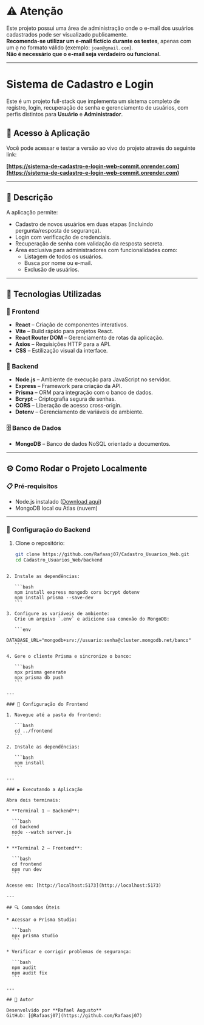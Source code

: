 # ⚠️ Atenção

Este projeto possui uma área de administração onde o e-mail dos usuários cadastrados pode ser visualizado publicamente.  
**Recomenda-se utilizar um e-mail fictício durante os testes**, apenas com um `@` no formato válido (exemplo: `joao@gmail.com`).  
**Não é necessário que o e-mail seja verdadeiro ou funcional.**

---

# Sistema de Cadastro e Login

Este é um projeto full-stack que implementa um sistema completo de registro, login, recuperação de senha e gerenciamento de usuários, com perfis distintos para **Usuário** e **Administrador**.

## 🚀 Acesso à Aplicação

Você pode acessar e testar a versão ao vivo do projeto através do seguinte link:

**[https://sistema-de-cadastro-e-login-web-commit.onrender.com](https://sistema-de-cadastro-e-login-web-commit.onrender.com)**

---

## 🧾 Descrição

A aplicação permite:

- Cadastro de novos usuários em duas etapas (incluindo pergunta/resposta de segurança).
- Login com verificação de credenciais.
- Recuperação de senha com validação da resposta secreta.
- Área exclusiva para administradores com funcionalidades como:
  - Listagem de todos os usuários.
  - Busca por nome ou e-mail.
  - Exclusão de usuários.

---

## 🧪 Tecnologias Utilizadas

### 🔹 Frontend
- **React** – Criação de componentes interativos.
- **Vite** – Build rápido para projetos React.
- **React Router DOM** – Gerenciamento de rotas da aplicação.
- **Axios** – Requisições HTTP para a API.
- **CSS** – Estilização visual da interface.

### 🔸 Backend
- **Node.js** – Ambiente de execução para JavaScript no servidor.
- **Express** – Framework para criação da API.
- **Prisma** – ORM para integração com o banco de dados.
- **Bcrypt** – Criptografia segura de senhas.
- **CORS** – Liberação de acesso cross-origin.
- **Dotenv** – Gerenciamento de variáveis de ambiente.

### 🗄️ Banco de Dados
- **MongoDB** – Banco de dados NoSQL orientado a documentos.

---

## ⚙️ Como Rodar o Projeto Localmente

### 📋 Pré-requisitos
- Node.js instalado ([Download aqui](https://nodejs.org))
- MongoDB local ou Atlas (nuvem)

---

### 🔧 Configuração do Backend

1. Clone o repositório:
   ```bash
   git clone https://github.com/Rafaasj07/Cadastro_Usuarios_Web.git
   cd Cadastro_Usuarios_Web/backend
````

2. Instale as dependências:

   ```bash
   npm install express mongodb cors bcrypt dotenv
   npm install prisma --save-dev
   ```

3. Configure as variáveis de ambiente:
   Crie um arquivo `.env` e adicione sua conexão do MongoDB:

   ```env
   DATABASE_URL="mongodb+srv://usuario:senha@cluster.mongodb.net/banco"
   ```

4. Gere o cliente Prisma e sincronize o banco:

   ```bash
   npx prisma generate
   npx prisma db push
   ```

---

### 🎨 Configuração do Frontend

1. Navegue até a pasta do frontend:

   ```bash
   cd ../frontend
   ```

2. Instale as dependências:

   ```bash
   npm install
   ```

---

### ▶️ Executando a Aplicação

Abra dois terminais:

* **Terminal 1 – Backend**:

  ```bash
  cd backend
  node --watch server.js
  ```

* **Terminal 2 – Frontend**:

  ```bash
  cd frontend
  npm run dev
  ```

Acesse em: [http://localhost:5173](http://localhost:5173)

---

## 🔍 Comandos Úteis

* Acessar o Prisma Studio:

  ```bash
  npx prisma studio
  ```

* Verificar e corrigir problemas de segurança:

  ```bash
  npm audit
  npm audit fix
  ```

---

## 👤 Autor

Desenvolvido por **Rafael Augusto**
GitHub: [@Rafaasj07](https://github.com/Rafaasj07)

